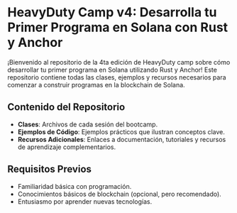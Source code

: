 # HeavyDuty Camp v4: Desarrolla tu Primer Programa en Solana con Rust y Anchor

¡Bienvenido al repositorio de la 4ta edición de HeavyDuty camp sobre cómo desarrollar tu primer programa en Solana utilizando Rust y Anchor! Este repositorio contiene todas las clases, ejemplos y recursos necesarios para comenzar a construir programas en la blockchain de Solana.

## Contenido del Repositorio

- **Clases**: Archivos de cada sesión del bootcamp.
- **Ejemplos de Código**: Ejemplos prácticos que ilustran conceptos clave.
- **Recursos Adicionales**: Enlaces a documentación, tutoriales y recursos de aprendizaje complementarios.

## Requisitos Previos

- Familiaridad básica con programación.
- Conocimientos básicos de blockchain (opcional, pero recomendado).
- Entusiasmo por aprender nuevas tecnologías.
